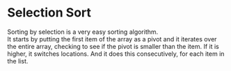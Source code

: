 # Selection Sort

Sorting by selection is a very easy sorting algorithm. <br />
It starts by putting the first item of the array as a pivot and it iterates over the entire array, checking to see if the pivot is smaller than the item. If it is higher, it switches locations. And it does this consecutively, for each item in the list.
